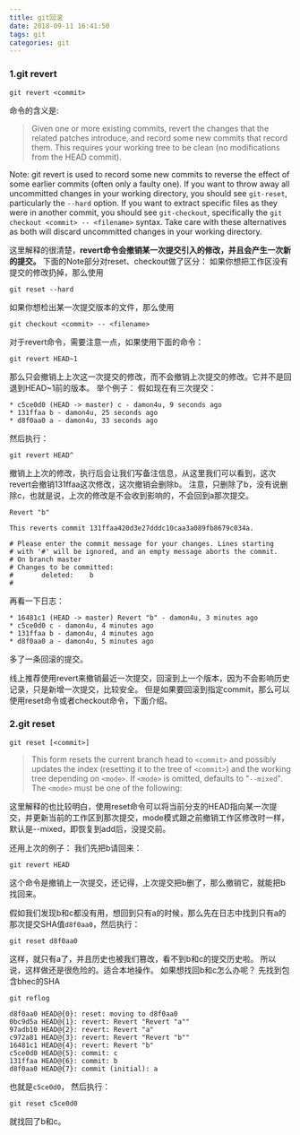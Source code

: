 ```yaml
---
title: git回滚
date: 2018-09-11 16:41:50
tags: git
categories: git
---
```


### 1.git revert
```
git revert <commit>
```
命令的含义是:
> Given one or more existing commits, revert the changes that the related patches introduce, and record some new commits that record them. This requires your working tree to be clean (no modifications from the HEAD commit).

Note: git revert is used to record some new commits to reverse the effect of some earlier commits (often only a faulty one).
If you want to throw away all uncommitted changes in your working directory, you should see `git-reset`, particularly the `--hard` option.
If you want to extract specific files as they were in another commit, you should see `git-checkout`, specifically the `git checkout <commit> -- <filename>` syntax.
Take care with these alternatives as both will discard uncommitted changes in your working directory.

这里解释的很清楚，**revert命令会撤销某一次提交引入的修改，并且会产生一次新的提交。**
下面的Note部分对reset、checkout做了区分：
如果你想把工作区没有提交的修改扔掉，那么使用
```
git reset --hard
```
如果你想检出某一次提交版本的文件，那么使用
```
git checkout <commit> -- <filename>
```

对于revert命令，需要注意一点，如果使用下面的命令：
```
git revert HEAD~1
```
那么只会撤销上上次这一次提交的修改，而不会撤销上次提交的修改。它并不是回退到HEAD~1前的版本。
举个例子：
假如现在有三次提交：
```
* c5ce0d0 (HEAD -> master) c - damon4u, 9 seconds ago
* 131ffaa b - damon4u, 25 seconds ago
* d8f0aa0 a - damon4u, 33 seconds ago
```
然后执行：
```
git revert HEAD^
```
撤销上上次的修改，执行后会让我们写备注信息，从这里我们可以看到，这次revert会撤销131ffaa这次修改，这次撤销会删除b。
注意，只删除了b，没有说删除c，也就是说，上次的修改是不会收到影响的，不会回到a那次提交。
```
Revert "b"

This reverts commit 131ffaa420d3e27dddc10caa3a089fb8679c034a.

# Please enter the commit message for your changes. Lines starting
# with '#' will be ignored, and an empty message aborts the commit.
# On branch master
# Changes to be committed:
#       deleted:    b
#
```
再看一下日志：
```
* 16481c1 (HEAD -> master) Revert "b" - damon4u, 3 minutes ago
* c5ce0d0 c - damon4u, 4 minutes ago
* 131ffaa b - damon4u, 4 minutes ago
* d8f0aa0 a - damon4u, 5 minutes ago
```
多了一条回滚的提交。

线上推荐使用revert来撤销最近一次提交，回滚到上一个版本，因为不会影响历史记录，只是新增一次提交，比较安全。
但是如果要回滚到指定commit，那么可以使用reset命令或者checkout命令，下面介绍。

### 2.git reset
```
git reset [<commit>]
```
> This form resets the current branch head to `<commit>` and possibly updates the index (resetting it to the tree of `<commit>`) and the working tree depending on `<mode>`. If `<mode>` is omitted, defaults to "`--mixed`". The `<mode>` must be one of the following:

这里解释的也比较明白，使用reset命令可以将当前分支的HEAD指向某一次提交，并更新当前的工作区到那次提交，mode模式跟之前撤销工作区修改时一样，默认是--mixed，即恢复到add后，没提交前。

还用上次的例子：
我们先把b请回来：
```
git revert HEAD
```
这个命令是撤销上一次提交，还记得，上次提交把b删了，那么撤销它，就能把b找回来。

假如我们发现b和c都没有用，想回到只有a的时候，那么先在日志中找到只有a的那次提交SHA值`d8f0aa0`，然后执行：
```
git reset d8f0aa0
```
这样，就只有a了，并且历史也被我们篡改，看不到b和c的提交历史啦。
所以说，这样做还是很危险的。适合本地操作。
如果想找回b和c怎么办呢？
先找到包含bhec的SHA
```
git reflog
```
```
d8f0aa0 HEAD@{0}: reset: moving to d8f0aa0
0bc9d5a HEAD@{1}: revert: Revert "Revert "a""
97adb10 HEAD@{2}: revert: Revert "a"
c972a81 HEAD@{3}: revert: Revert "Revert "b""
16481c1 HEAD@{4}: revert: Revert "b"
c5ce0d0 HEAD@{5}: commit: c
131ffaa HEAD@{6}: commit: b
d8f0aa0 HEAD@{7}: commit (initial): a
```
也就是`c5ce0d0`，
然后执行：
```
git reset c5ce0d0
```
就找回了b和c。
